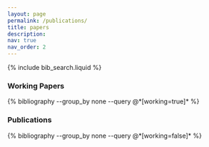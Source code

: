 ```yaml
---
layout: page
permalink: /publications/
title: papers
description: 
nav: true
nav_order: 2
---
```


<!-- _pages/publications.md -->

<!-- Bibsearch Feature -->

{% include bib_search.liquid %}

### Working Papers
<div class="publications">
  {% bibliography --group_by none --query @*[working=true]* %}
</div>

### Publications
<div class="publications">
  {% bibliography --group_by none --query @*[working=false]* %}
</div>
